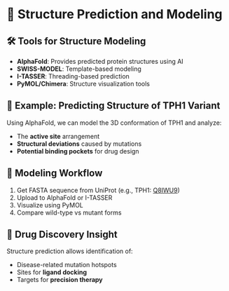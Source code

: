 # 🧬 Structure Prediction and Modeling

## 🛠️ Tools for Structure Modeling

- **AlphaFold**: Provides predicted protein structures using AI
- **SWISS-MODEL**: Template-based modeling
- **I-TASSER**: Threading-based prediction
- **PyMOL/Chimera**: Structure visualization tools

## 🧪 Example: Predicting Structure of TPH1 Variant

Using AlphaFold, we can model the 3D conformation of TPH1 and analyze:

- The **active site** arrangement
- **Structural deviations** caused by mutations
- **Potential binding pockets** for drug design

## 🔄 Modeling Workflow

1. Get FASTA sequence from UniProt (e.g., TPH1: [Q8IWU9](https://www.uniprot.org/uniprot/Q8IWU9))
2. Upload to AlphaFold or I-TASSER
3. Visualize using PyMOL
4. Compare wild-type vs mutant forms

## 🧬 Drug Discovery Insight

Structure prediction allows identification of:
- Disease-related mutation hotspots
- Sites for **ligand docking**
- Targets for **precision therapy**
